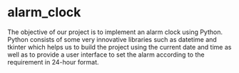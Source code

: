 # alarm_clock

The objective of our project is to implement an alarm clock using Python. 
Python consists of some very innovative libraries such as datetime and tkinter which helps us to build the project using the current date and time as well as to provide a user interface to set the alarm according to the requirement in 24-hour format.
